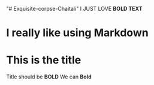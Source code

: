 "# Exquisite-corpse-Chaitali" 
I JUST LOVE **BOLD TEXT** 
# I really like using Markdown 
# This is the title 
Title should be **BOLD** 
We can __Bold__ 

